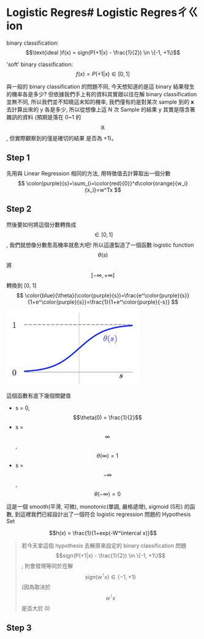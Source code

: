 # Logistic Regres# Logistic Regresㄔㄍion

binary classification: $$\text{ideal }f(x) = sign(P(+1|x) - \frac{1}{2}) \in \{-1, +1\}$$

'soft' binary classification: $$f(x) = P(+1|x) \in [0, 1]$$

與一般的 binary classification 的問題不同, 今天想知道的是這 binary 結果發生的機率各是多少? 但依據我們手上有的資料其實跟以往在解 binary classification 並無不同, 所以我們並不知曉這未知的機率, 我們僅有的是對某次 sample 到的 **x** 去計算出來的 y 各是多少, 所以從想像上這 N 次 Sample 的結果 y 其實是隱含著雜訊的資料 (預期是落在 0~1 的 $$\mathbb{R}$$, 但實際觀察到的僅是確切的結果 是否為 +1)。

## Step 1
先用與 Linear Regression 相同的方法, 用特徵值去計算取出一個分數
$$
\color{purple}{s}=\sum_{i=\color{red}{0}}^d\color{orange}{w_i}{x_i}=w^Tx
$$
## Step 2
然後要如何將這個分數轉換成 $$\in [0, 1]$$, 我們就想像分數愈高機率就愈大吧! 所以這邊製造了一個函數 logistic function $$\theta(s)$$ 將 $$[-\infty,+\infty]$$ 轉換到 [0, 1]
$$
\color{blue}{\theta}(\color{purple}{s})=\frac{e^\color{purple}{s}}{1+e^\color{purple}{s}}=\frac{1}{1+e^\color{purple}{-s}}
$$
![](sigmoid_function.png)

這個函數有底下幾個關鍵值
* s = 0, $$\theta(0) = \frac{1}{2}$$
* s = $$\infty$$, $$\theta(\infty) = 1$$
* s = $$-\infty$$, $$\theta(-\infty) = 0$$

這是一個 smooth(平滑, 可微), monotonic(單調, 嚴格遞增), sigmoid (S形) 的函數, 到這裡我們已經設計出了一個符合 logistic regression 問題的 Hypothesis Set

$$h(x) = \frac{1}{1+exp(-W^\intercal x)}$$

> 若今天拿這個 hypothesis 去解原來設定的 binary classification 問題 $$sign(P(+1|x) - \frac{1}{2}) \in \{-1, +1\}$$, 則會發現等同於在解 $$sign(w^\intercal x) \in \{-1, +1\}$$ (因為取決於 $$w^\intercal x$$ 是否大於 0)

## Step 3